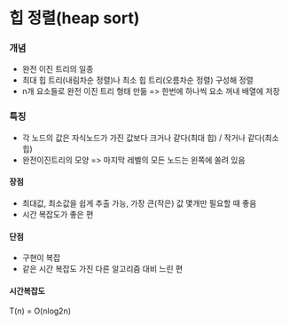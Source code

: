# 힙 정렬(heap sort)

### 개념
- 완전 이진 트리의 일종
- 최대 힙 트리(내림차순 정렬)나 최소 힙 트리(오름차순 정렬) 구성해 정렬
- n개 요소들로 완전 이진 트리 형태 만듦 => 한번에 하나씩 요소 꺼내 배열에 저장

### 특징
- 각 노드의 값은 자식노드가 가진 값보다 크거나 같다(최대 힙) / 작거나 같다(최소 힙)
- 완전이진트리의 모양 => 마지막 레벨의 모든 노드는 왼쪽에 쏠려 있음
#### 장점
- 최대값, 최소값을 쉽게 추출 가능, 가장 큰(작은) 값 몇개만 필요할 때 좋음
- 시간 복잡도가 좋은 편
#### 단점
- 구현이 복잡
- 같은 시간 복잡도 가진 다른 알고리즘 대비 느린 편
#### 시간복잡도
T(n) = O(nlog2n)